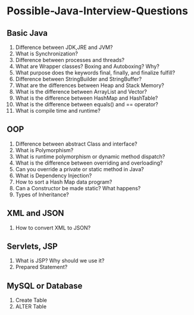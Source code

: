# Possible-Java-Interview-Questions

## Basic Java

1. Difference between JDK,JRE and JVM?
2. What is Synchronization?
3. Difference between processes and threads?
4. What are Wrapper classes? Boxing and Autoboxing? Why?
5. What purpose does the keywords final, finally, and finalize fulfill?
6. Difference between StringBuilder and StringBuffer?
7. What are the differences between Heap and Stack Memory?
8. What is the difference between ArrayList and Vector?
9. What is the difference between HashMap and HashTable?
10. What is the difference between equals() and == operator?
11. What is compile time and runtime?

## OOP

1. Difference between abstract Class and interface?
2. What is Polymorphism?
3. What is runtime polymorphism or dynamic method dispatch?
4. What is the difference between overriding and overloading?
5. Can you override a private or static method in Java?
6. What is Dependency Injection?
7. How to sort a Hash Map data program?
8. Can a Constructor be made static? What happens?
9. Types of Inheritance?

## XML and JSON

1. How to convert XML to JSON?

## Servlets, JSP
1. What is JSP? Why should we use it?
2. Prepared Statement?


## MySQL or Database
1. Create Table 
2. ALTER Table
